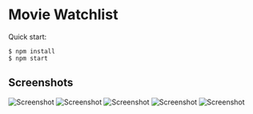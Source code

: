 # Movie Watchlist

Quick start:

```
$ npm install
$ npm start
````

## Screenshots
![Screenshot](/Solo%20Projects/10.%20Movie%20Watchlist/screenshot.png "Screenshot")
![Screenshot](/Solo%20Projects/10.%20Movie%20Watchlist/screenshot2.png "Screenshot")
![Screenshot](/Solo%20Projects/10.%20Movie%20Watchlist/screenshot3.png "Screenshot")
![Screenshot](/Solo%20Projects/10.%20Movie%20Watchlist/screenshot4.png "Screenshot")
![Screenshot](/Solo%20Projects/10.%20Movie%20Watchlist/screenshot5.png "Screenshot")